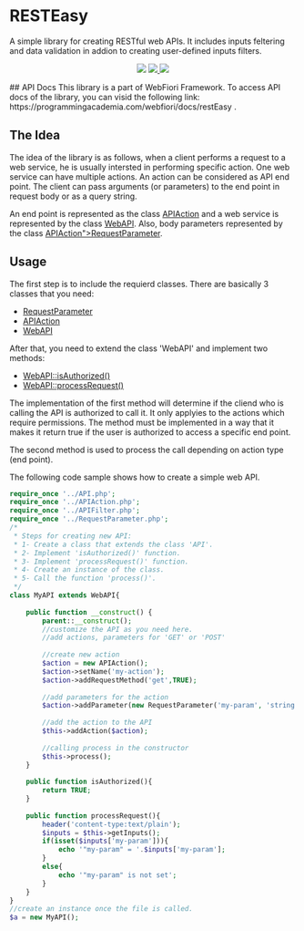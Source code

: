 # RESTEasy
A simple library for creating RESTful web APIs. 
It includes inputs feltering and data validation in addion to creating user-defined inputs filters.

<p align="center">
  <a href="https://travis-ci.org/usernane/restEasy" target="_blank"><img src="https://travis-ci.org/usernane/restEasy.svg?branch=master"></a>
  <a href="https://codecov.io/gh/usernane/restEasy" target="_blank">
    <img src="https://codecov.io/gh/usernane/restEasy/branch/master/graph/badge.svg" />
  </a>
  <a href="https://paypal.me/IbrahimBinAlshikh" target="_blank">
    <img src="https://img.shields.io/endpoint.svg?url=https%3A%2F%2Fprogrammingacademia.com%2Fwebfiori%2Fapis%2Fshields-get-dontate-badget">
  </a>
</p>
## API Docs
This library is a part of <a>WebFiori Framework</a>. To access API docs of the library, you can visid the following link: https://programmingacademia.com/webfiori/docs/restEasy .

## The Idea
The idea of the library is as follows, when a client performs a request to a web service, he is usually intersted in performing specific action. One web service can have multiple actions. An action can be considered as API end point. The client can pass arguments (or parameters) to the end point in request body or as a query string.

An end point is represented as the class <a href="https://programmingacademia.com/webfiori/docs/restEasy/APIAction">APIAction</a> and a web service is represented by the class <a href="https://programmingacademia.com/webfiori/docs/restEasy/WebAPI">WebAPI</a>. Also, body parameters represented by the class <a href="https://programmingacademia.com/webfiori/docs/restEasy/APIAction">APIAction">RequestParameter</a>.

## Usage
The first step is to include the requierd classes. There are basically 3 classes that you need:
* <a href="https://programmingacademia.com/webfiori/docs/restEasy/RequestParameter">RequestParameter</a>
* <a href="https://programmingacademia.com/webfiori/docs/restEasy/APIAction">APIAction</a>
* <a href="https://programmingacademia.com/webfiori/docs/restEasy/WebAPI">WebAPI</a>

After that, you need to extend the class 'WebAPI' and implement two methods:
* <a href="https://programmingacademia.com/webfiori/docs#isAuthorized">WebAPI::isAuthorized()</a>
* <a href="https://programmingacademia.com/webfiori/docs#processRequest">WebAPI::processRequest()</a>

The implementation of the first method will determine if the cliend who is calling the API is authorized to call it. It only applyies to the actions which require permissions. The method must be implemented in a way that it makes it return true if the user is authorized to access a specific end point.

The second method is used to process the call depending on action type (end point).

The following code sample shows how to create a simple web API.

```php
require_once '../API.php';
require_once '../APIAction.php';
require_once '../APIFilter.php';
require_once '../RequestParameter.php';
/*
 * Steps for creating new API:
 * 1- Create a class that extends the class 'API'.
 * 2- Implement 'isAuthorized()' function.
 * 3- Implement 'processRequest()' function.
 * 4- Create an instance of the class.
 * 5- Call the function 'process()'.
 */
class MyAPI extends WebAPI{
    
    public function __construct() {
        parent::__construct();
        //customize the API as you need here.
        //add actions, parameters for 'GET' or 'POST'
        
        //create new action
        $action = new APIAction();
        $action->setName('my-action');
        $action->addRequestMethod('get',TRUE);
        
        //add parameters for the action
        $action->addParameter(new RequestParameter('my-param', 'string', TRUE));
        
        //add the action to the API
        $this->addAction($action);
        
        //calling process in the constructor
        $this->process();
    }
    
    public function isAuthorized(){
        return TRUE;
    }
    
    public function processRequest(){
        header('content-type:text/plain');
        $inputs = $this->getInputs();
        if(isset($inputs['my-param'])){
            echo '"my-param" = '.$inputs['my-param'];
        }
        else{
            echo '"my-param" is not set';
        }
    }
}
//create an instance once the file is called. 
$a = new MyAPI();

```
